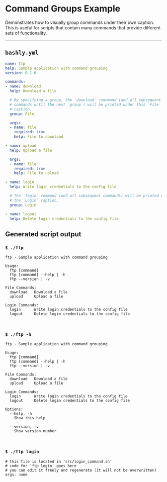 # Command Groups Example

Demonstrates how to visually group commands under their own caption. This is useful for scripts that contain many commands that provide different sets of functionality.

-----

## `bashly.yml`

```yaml
name: ftp
help: Sample application with command grouping
version: 0.1.0

commands:
- name: download
  help: Download a file

  # By specifying a group, the `download` comnmand (and all subsequent
  # commands until the next `group`) will be printed under this `File` 
  # caption.
  group: File

  args:
  - name: file
    required: true
    help: File to download

- name: upload
  help: Upload a file

  args:
  - name: file
    required: true
    help: File to upload

- name: login
  help: Write login credentials to the config file

  # The `login` command (and all subsequent commands) will be printed under
  # the `Login` caption.
  group: Login

- name: logout
  help: Delete login credentials to the config file
```

## Generated script output

### `$ ./ftp`

```shell
ftp - Sample application with command grouping

Usage:
  ftp [command]
  ftp [command] --help | -h
  ftp --version | -v

File Commands:
  download   Download a file
  upload     Upload a file

Login Commands:
  login      Write login credentials to the config file
  logout     Delete login credentials to the config file



```

### `$ ./ftp -h`

```shell
ftp - Sample application with command grouping

Usage:
  ftp [command]
  ftp [command] --help | -h
  ftp --version | -v

File Commands:
  download   Download a file
  upload     Upload a file

Login Commands:
  login      Write login credentials to the config file
  logout     Delete login credentials to the config file

Options:
  --help, -h
    Show this help

  --version, -v
    Show version number



```

### `$ ./ftp login`

```shell
# this file is located in 'src/login_command.sh'
# code for 'ftp login' goes here
# you can edit it freely and regenerate (it will not be overwritten)
args: none


```



